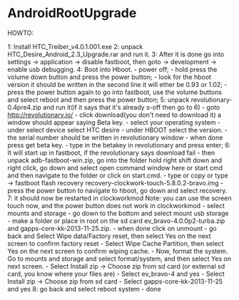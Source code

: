 # AndroidRootUpgrade
HOWTO:

1: Install HTC_Treiber_v4.0.1.001.exe
2: unpack HTC_Desire_Android_2.3_Upgrade.rar and run it.
3: After it is done go into settings -> application -> disable fastboot, then goto -> development -> enable usb debugging.
4: Boot into Hboot.
	- power off;
	- hold press the volume down button and press the power button;
	- look for the hboot version it should be written in the second line it will ether be 0.93 or 1.02;
	- press the power button again to go into fastboot, use the volume buttons and select reboot and then press the power button;
5: unpack revolutionary-0.4pre4.zip and run it(if it says that it's already s-off then go to 6)
	- goto http://revolutionary.io/
	- click download(you don't need to download it) a window should appear saying Beta key.
		- select your operating system
		- under select device select HTC desire
		- under HBOOT select the version.
	- the serial number should be written in revolutionary window
	- when done press get beta key.
	- type in the betakey in revolutionary and press enter;
6: It will start up in fastboot, if the revolutionary says download fail
	- then unpack adb-fastboot-win.zip, go into the folder hold right shift down and right click, go down and select open command window here or start cmd and then navigate to the folder or click on start.cmd.
	- type or copy or type -> fastboot flash recovery recovery-clockwork-touch-5.8.0.2-bravo.img
	- press the power button to navigate to hboot, go down and select recovery.
7: it should now be restarted in clockworkmod
	Note: you can use the screen touch now, and the power button does not work in clockworkmod
	- select mounts and storage
	- go down to the bottom and select mount usb storage
	- make a folder or place in root on the sd card ev_bravo-4.0.0p2-turba.zip and gapps-core-kk-2013-11-25.zip.
	- when done click on unmount
	- go back and Select Wipe data/Factory reset, then select Yes on the next screen to confirm factory reset
	- Select Wipe Cache Partition, then select Yes on the next screen to confirm wiping cache.
	- Now, format the system. Go to mounts and storage and select format/system, and then select Yes on next screen.
	- Select Install zip -> Choose zip from sd card (or external sd card, you know where your files are)
	- Select ev_bravo-4 and yes
	- Select Install zip ->	Choose zip from sd card
	- Select gapps-core-kk-2013-11-25 and yes
8: go back and select reboot system
	- done 
